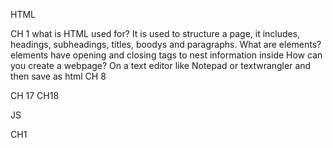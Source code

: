 HTML

CH 1
  what is HTML used for?
    It is used to structure a page, it includes, headings, subheadings, titles, boodys and paragraphs.
   What are elements?
    elements have opening and closing tags to nest information inside
   How can you create a webpage?
    On a text editor like Notepad or textwrangler and then save as html
CH 8
  
CH 17
CH18

JS

CH1 
